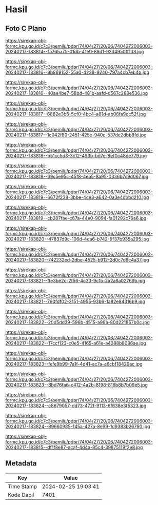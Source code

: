 # Hasil

## Foto C Plano

https://sirekap-obj-formc.kpu.go.id/c7c3/pemilu/pdpr/74/04/27/20/06/7404272006003-20240217-183814--1a765a75-01db-41e0-86d1-92d4950ff1d3.jpg

https://sirekap-obj-formc.kpu.go.id/c7c3/pemilu/pdpr/74/04/27/20/06/7404272006003-20240217-183816--9b869152-55a0-4238-9240-797a4cb7eb4b.jpg

https://sirekap-obj-formc.kpu.go.id/c7c3/pemilu/pdpr/74/04/27/20/06/7404272006003-20240217-183816--40ae4be7-58bd-481b-aafd-d567c288e536.jpg

https://sirekap-obj-formc.kpu.go.id/c7c3/pemilu/pdpr/74/04/27/20/06/7404272006003-20240217-183817--6882e3b5-5cf0-4bc4-a81d-ab06fa9dc52f.jpg

https://sirekap-obj-formc.kpu.go.id/c7c3/pemilu/pdpr/74/04/27/20/06/7404272006003-20240217-183817--1c042f80-2451-425e-940c-537de2dbb8fd.jpg

https://sirekap-obj-formc.kpu.go.id/c7c3/pemilu/pdpr/74/04/27/20/06/7404272006003-20240217-183818--b51cc5d3-3c12-493b-bd7e-8ef0c48de779.jpg

https://sirekap-obj-formc.kpu.go.id/c7c3/pemilu/pdpr/74/04/27/20/06/7404272006003-20240217-183818--69c5e95c-45f8-4ea5-8a95-0336b7c9d067.jpg

https://sirekap-obj-formc.kpu.go.id/c7c3/pemilu/pdpr/74/04/27/20/06/7404272006003-20240217-183819--6672f238-3bbe-4ce3-a642-0a3e4dbbd210.jpg

https://sirekap-obj-formc.kpu.go.id/c7c3/pemilu/pdpr/74/04/27/20/06/7404272006003-20240217-183819--cb207fae-c67a-44e0-9094-fa01292c76a6.jpg

https://sirekap-obj-formc.kpu.go.id/c7c3/pemilu/pdpr/74/04/27/20/06/7404272006003-20240217-183820--47837d9c-106d-4ea6-b742-9f37b935a295.jpg

https://sirekap-obj-formc.kpu.go.id/c7c3/pemilu/pdpr/74/04/27/20/06/7404272006003-20240217-183820--742232ed-2dbe-4525-b912-2d0c7d8c4a37.jpg

https://sirekap-obj-formc.kpu.go.id/c7c3/pemilu/pdpr/74/04/27/20/06/7404272006003-20240217-183821--ffe3be2c-2f56-4c33-9c1b-2a2a8a02769b.jpg

https://sirekap-obj-formc.kpu.go.id/c7c3/pemilu/pdpr/74/04/27/20/06/7404272006003-20240217-183821--760fdf02-3151-4955-93b6-1a82e84316b9.jpg

https://sirekap-obj-formc.kpu.go.id/c7c3/pemilu/pdpr/74/04/27/20/06/7404272006003-20240217-183822--20d5dd39-596b-4515-a99a-80d221857b0c.jpg

https://sirekap-obj-formc.kpu.go.id/c7c3/pemilu/pdpr/74/04/27/20/06/7404272006003-20240217-183822--17ccf123-c0e5-4165-a61e-a4288b8086ae.jpg

https://sirekap-obj-formc.kpu.go.id/c7c3/pemilu/pdpr/74/04/27/20/06/7404272006003-20240217-183823--fefe9b99-7a1f-4d41-ac7a-a6cbf18429ac.jpg

https://sirekap-obj-formc.kpu.go.id/c7c3/pemilu/pdpr/74/04/27/20/06/7404272006003-20240217-183823--8bd76fa6-c412-4a2b-8198-816b8b7b09e5.jpg

https://sirekap-obj-formc.kpu.go.id/c7c3/pemilu/pdpr/74/04/27/20/06/7404272006003-20240217-183824--c8679057-dd73-472f-9113-6f638e3f5323.jpg

https://sirekap-obj-formc.kpu.go.id/c7c3/pemilu/pdpr/74/04/27/20/06/7404272006003-20240217-183824--89660985-145a-427a-8e99-1d9383b26760.jpg

https://sirekap-obj-formc.kpu.go.id/c7c3/pemilu/pdpr/74/04/27/20/06/7404272006003-20240217-183815--df1f8e87-acaf-4d4a-85c4-39875119f2e8.jpg


## Metadata

| Key        | Value               |
| ---------- | ------------------- |
| Time Stamp | 2024-02-25 19:03:41 |
| Kode Dapil | 7401                |



